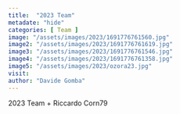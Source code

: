 ```yaml
---
title:  "2023 Team"
metadate: "hide"
categories: [ Team ]
image: "/assets/images/2023/1691776761560.jpg"
image2: "/assets/images/2023/1691776761619.jpg"
image3: "/assets/images/2023/1691776761546.jpg"
image4: "/assets/images/2023/1691776761358.jpg"
image5: "/assets/images/2023/ozora23.jpg"
visit:
author: "Davide Gomba"
---
```


2023 Team + Riccardo Corn79